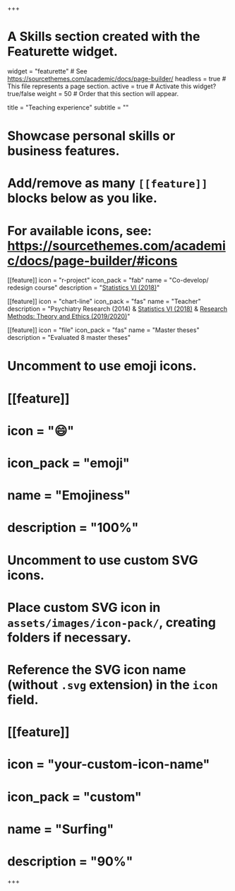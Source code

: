 +++
# A Skills section created with the Featurette widget.
widget = "featurette"  # See https://sourcethemes.com/academic/docs/page-builder/
headless = true  # This file represents a page section.
active = true  # Activate this widget? true/false
weight = 50  # Order that this section will appear.

title = "Teaching experience"
subtitle = ""

# Showcase personal skills or business features.
# 
# Add/remove as many `[[feature]]` blocks below as you like.
# 
# For available icons, see: https://sourcethemes.com/academic/docs/page-builder/#icons

[[feature]]
  icon = "r-project"
  icon_pack = "fab"
  name = "Co-develop/ redesign course"
  description = "[Statistics VI (2018)](https://onderwijsaanbod.kuleuven.be/syllabi/e/P0Q01AE.htm#activetab=doelstellingen_idp1627280)"
  
[[feature]]
  icon = "chart-line"
  icon_pack = "fas"
  name = "Teacher"
  description = "Psychiatry Research (2014) & [Statistics VI (2018)](https://onderwijsaanbod.kuleuven.be/syllabi/e/P0Q01AE.htm#activetab=doelstellingen_idp1627280) &  [Research Methods: Theory and Ethics (2019/2020)](https://www.rug.nl/ocasys/rug/vak/show?code=PSBA2-08)"  
  
[[feature]]
  icon = "file"
  icon_pack = "fas"
  name = "Master theses"
  description = "Evaluated 8 master theses"

# Uncomment to use emoji icons.
# [[feature]]
#  icon = ":smile:"
#  icon_pack = "emoji"
#  name = "Emojiness"
#  description = "100%"  

# Uncomment to use custom SVG icons.
# Place custom SVG icon in `assets/images/icon-pack/`, creating folders if necessary.
# Reference the SVG icon name (without `.svg` extension) in the `icon` field.
# [[feature]]
#  icon = "your-custom-icon-name"
#  icon_pack = "custom"
#  name = "Surfing"
#  description = "90%"

+++
